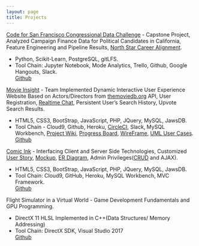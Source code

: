 ```yaml
---
layout: page
title: Projects
---
```


[Code for San Francisco Congressional Data Challenge](http://codeforsanfrancisco.org/) - Capstone Project, Analyzed Campaign Finance Data for Political Candidates in California, Feature Engineering and Pipeline Results, [North Star Career Alignment](https://docs.google.com/document/d/1uUj2jG5GzVfJjuf2d90VsctEQG7_4l5YCAF4HXYtKWw/edit?usp=sharing).
* Python, Scikit-Learn, PostgreSQL, gitLFS.
* Tool Chain: Jupyter Notebook, Mode Analytics, Trello, Github, Google Hangouts, Slack.
<br/><a href="https://github.com/sfbrigade/datasci-congressional-data/tree/master/notebooks/sql" class="fa fa-github-square" target="_blank">Github</a>


[Movie Insight](https://movie-insights.herokuapp.com/index.php) - Team Implemented Dynamic Interactive User Experience Website Based on Actors/Directors from [themoviedb.org](https://developers.themoviedb.org/3/movies/get-movie-details) API, User Registration, [Realtime Chat](https://github.com/philemmons/hw5-group4), Persistent User’s Search History, Upvote Search Results.
* HTML5, CSS3, BootStrap, JavaScript, PHP,  JQuery, MySQL, JawsDB.
* Tool Chain - Cloud9, Github, Heroku, [CircleCI](https://circleci.com/gh/CSUMB-SCD/group4_FinalProject),  Slack, MySQL Workbench, [Project Wiki](https://github.com/CSUMB-SCD/group4_FinalProject/wiki), [Progress Board](https://github.com/CSUMB-SCD/group4_FinalProject/projects/1), [WireFrame](https://github.com/CSUMB-SCD/group4_FinalProject/wiki/Wireframes), [UML User Cases](https://github.com/CSUMB-SCD/group4_FinalProject/wiki/Software-Design-Diagrams).
<br/><a href="https://github.com/CSUMB-SCD/group4_FinalProject" class="fa fa-github-square" target="_blank">Github</a>


[Comic Ink](https://comix-ink.herokuapp.com/index.php) - Interfacing Client and Server Side Technologies, Customized [User Story](https://github.com/philemmons/Comic-Ink/blob/master/README.md), [Mockup](https://github.com/philemmons/Comic-Ink/blob/master/document/mockUpDesign.pdf), [ER Diagram](https://github.com/philemmons/Comic-Ink/blob/master/document/erDiagram.pdf), Admin Privileges([CRUD](https://en.wikipedia.org/wiki/Create,_read,_update_and_delete) and AJAX).
* HTML5, CSS3, BootStrap, JavaScript, PHP, JQuery, MySQL, JawsDB. 
* Tool Chain: Cloud9, GitHub, Heroku, MySQL Workbench, MVC Framework.
<br/><a href="https://github.com/philemmons/Comic-Ink" class="fa fa-github-square" target="_blank">Github</a>


Flight Simulator in a Virtual World - Game Development Fundamentals and GPU Programming.
* DirectX 11 HLSL Implemented in C++(Data Structures/ Memory Addressing)
* Tool Chain: DirectX SDK, Visual Studio 2017
<br/><a href="https://github.com/philemmons/Flight-Simulator-in-Virtual-World" class="fa fa-github-square" target="_blank">Github</a>


